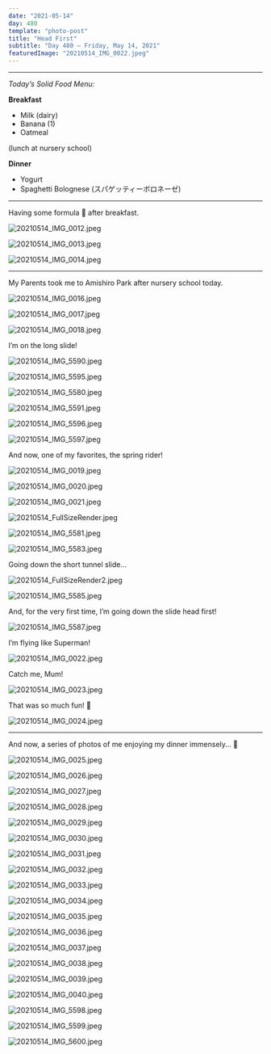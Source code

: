 ```yaml
---
date: "2021-05-14"
day: 480
template: "photo-post"
title: "Head First"
subtitle: "Day 480 – Friday, May 14, 2021"
featuredImage: "20210514_IMG_0022.jpeg"
---
```


<hr />

_Today’s Solid Food Menu:_

**Breakfast**

- Milk (dairy)
- Banana (1)
- Oatmeal

(lunch at nursery school)

**Dinner**

- Yogurt
- Spaghetti Bolognese (スパゲッティーボロネーゼ)

<hr />

Having some formula 🍼 after breakfast.

![20210514_IMG_0012.jpeg](20210514_IMG_0012.jpeg)

![20210514_IMG_0013.jpeg](20210514_IMG_0013.jpeg)

![20210514_IMG_0014.jpeg](20210514_IMG_0014.jpeg)

<hr />

My Parents took me to Amishiro Park after nursery school today.

![20210514_IMG_0016.jpeg](20210514_IMG_0016.jpeg)

![20210514_IMG_0017.jpeg](20210514_IMG_0017.jpeg)

![20210514_IMG_0018.jpeg](20210514_IMG_0018.jpeg)

I’m on the long slide!

![20210514_IMG_5590.jpeg](20210514_IMG_5590.jpeg)

![20210514_IMG_5595.jpeg](20210514_IMG_5595.jpeg)

![20210514_IMG_5580.jpeg](20210514_IMG_5580.jpeg)

![20210514_IMG_5591.jpeg](20210514_IMG_5591.jpeg)

![20210514_IMG_5596.jpeg](20210514_IMG_5596.jpeg)

![20210514_IMG_5597.jpeg](20210514_IMG_5597.jpeg)

And now, one of my favorites, the spring rider!

![20210514_IMG_0019.jpeg](20210514_IMG_0019.jpeg)

![20210514_IMG_0020.jpeg](20210514_IMG_0020.jpeg)

![20210514_IMG_0021.jpeg](20210514_IMG_0021.jpeg)

![20210514_FullSizeRender.jpeg](20210514_FullSizeRender.jpeg)

![20210514_IMG_5581.jpeg](20210514_IMG_5581.jpeg)

![20210514_IMG_5583.jpeg](20210514_IMG_5583.jpeg)

Going down the short tunnel slide…

![20210514_FullSizeRender2.jpeg](20210514_FullSizeRender2.jpeg)

![20210514_IMG_5585.jpeg](20210514_IMG_5585.jpeg)

And, for the very first time, I’m going down the slide head first!

![20210514_IMG_5587.jpeg](20210514_IMG_5587.jpeg)

I’m flying like Superman!

![20210514_IMG_0022.jpeg](20210514_IMG_0022.jpeg)

Catch me, Mum!

![20210514_IMG_0023.jpeg](20210514_IMG_0023.jpeg)

That was so much fun! 🎉

![20210514_IMG_0024.jpeg](20210514_IMG_0024.jpeg)

<hr />

And now, a series of photos of me enjoying my dinner immensely… 🤣

![20210514_IMG_0025.jpeg](20210514_IMG_0025.jpeg)

![20210514_IMG_0026.jpeg](20210514_IMG_0026.jpeg)

![20210514_IMG_0027.jpeg](20210514_IMG_0027.jpeg)

![20210514_IMG_0028.jpeg](20210514_IMG_0028.jpeg)

![20210514_IMG_0029.jpeg](20210514_IMG_0029.jpeg)

![20210514_IMG_0030.jpeg](20210514_IMG_0030.jpeg)

![20210514_IMG_0031.jpeg](20210514_IMG_0031.jpeg)

![20210514_IMG_0032.jpeg](20210514_IMG_0032.jpeg)

![20210514_IMG_0033.jpeg](20210514_IMG_0033.jpeg)

![20210514_IMG_0034.jpeg](20210514_IMG_0034.jpeg)

![20210514_IMG_0035.jpeg](20210514_IMG_0035.jpeg)

![20210514_IMG_0036.jpeg](20210514_IMG_0036.jpeg)

![20210514_IMG_0037.jpeg](20210514_IMG_0037.jpeg)

![20210514_IMG_0038.jpeg](20210514_IMG_0038.jpeg)

![20210514_IMG_0039.jpeg](20210514_IMG_0039.jpeg)

![20210514_IMG_0040.jpeg](20210514_IMG_0040.jpeg)

![20210514_IMG_5598.jpeg](20210514_IMG_5598.jpeg)

![20210514_IMG_5599.jpeg](20210514_IMG_5599.jpeg)

![20210514_IMG_5600.jpeg](20210514_IMG_5600.jpeg)
